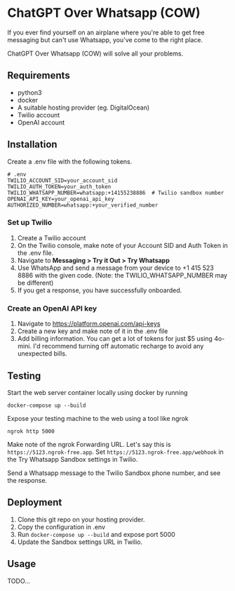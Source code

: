 # ChatGPT Over Whatsapp (COW)

If you ever find yourself on an airplane where you're able to get free messaging but can't use Whatsapp, you've come to the right place.

ChatGPT Over Whatsapp (COW) will solve all your problems.

## Requirements

- python3
- docker
- A suitable hosting provider (eg. DigitalOcean)
- Twilio account
- OpenAI account

## Installation

Create a .env file with the following tokens.
```
# .env
TWILIO_ACCOUNT_SID=your_account_sid
TWILIO_AUTH_TOKEN=your_auth_token
TWILIO_WHATSAPP_NUMBER=whatsapp:+14155238886  # Twilio sandbox number
OPENAI_API_KEY=your_openai_api_key
AUTHORIZED_NUMBER=whatsapp:+your_verified_number
```

### Set up Twilio
1. Create a Twilio account
2. On the Twilio console, make note of your Account SID and Auth Token in the .env file.
3. Navigate to **Messaging > Try it Out > Try Whatsapp**
4. Use WhatsApp and send a message from your device to +1 415 523 8886 with the given code. (Note: the TWILIO_WHATSAPP_NUMBER may be different)
5. If you get a response, you have successfully onboarded.

### Create an OpenAI API key
1. Navigate to https://platform.openai.com/api-keys
2. Create a new key and make note of it in the .env file
3. Add billing information. You can get a lot of tokens for just $5 using 4o-mini. I'd recommend turning off automatic recharge to avoid any unexpected bills.

## Testing

Start the web server container locally using docker by running
```
docker-compose up --build
```

Expose your testing machine to the web using a tool like ngrok
```
ngrok http 5000
```

Make note of the ngrok Forwarding URL. Let's say this is `https://5123.ngrok-free.app`. Set `https://5123.ngrok-free.app/webhook` in the Try Whatsapp Sandbox settings in Twilio.

Send a Whatsapp message to the Twilio Sandbox phone number, and see the response.

## Deployment

1. Clone this git repo on your hosting provider.
2. Copy the configuration in .env
3. Run `docker-compose up --build` and expose port 5000
4. Update the Sandbox settings URL in Twilio.

## Usage

TODO...